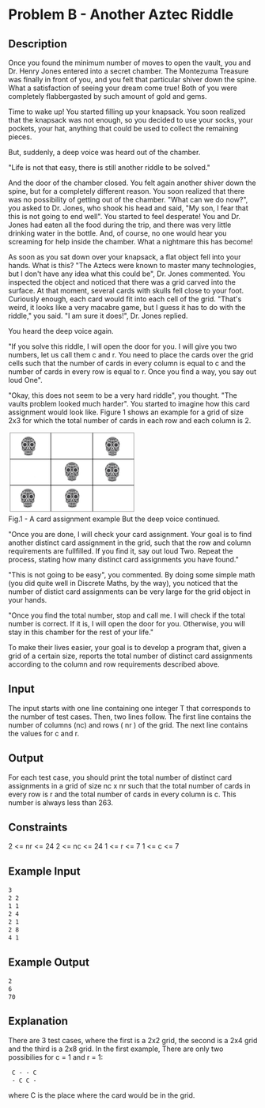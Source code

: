 # Problem B - Another Aztec Riddle

## Description

Once you found the minimum number of moves to open the vault, you and Dr. Henry Jones entered into a secret chamber. The Montezuma Treasure was finally in front of you, and you felt that particular shiver down the spine. What a satisfaction of seeing your dream come true! Both of you were completely flabbergasted by such amount of gold and gems.

Time to wake up! You started filling up your knapsack. You soon realized that the knapsack was not enough, so you decided to use your socks, your pockets, your hat, anything that could be used to collect the remaining pieces.

But, suddenly, a deep voice was heard out of the chamber.

"Life is not that easy, there is still another riddle to be solved."

And the door of the chamber closed. You felt again another shiver down the spine, but for a completely different reason. You soon realized that there was no possibility of getting out of the chamber. "What can we do now?", you asked to Dr. Jones, who shook his head and said, "My son, I fear that this is not going to end well". You started to feel desperate! You and Dr. Jones had eaten all the food during the trip, and there was very little drinking water in the bottle. And, of course, no one would hear you screaming for help inside the chamber. What a nightmare this has become!

As soon as you sat down over your knapsack, a flat object fell into your hands. What is this? "The Aztecs were known to master many technologies, but I don't have any idea what this could be", Dr. Jones commented. You inspected the object and noticed that there was a grid carved into the surface. At that moment, several cards with skulls fell close to your foot. Curiously enough, each card would fit into each cell of the grid. "That's weird, it looks like a very macabre game, but I guess it has to do with the riddle," you said. "I am sure it does!", Dr. Jones replied.

You heard the deep voice again.

"If you solve this riddle, I will open the door for you. I will give you two numbers, let us call them c and r. You need to place the cards over the grid cells such that the number of cards in every column is equal to c and the number of cards in every row is equal to r. Once you find a way, you say out loud One".

"Okay, this does not seem to be a very hard riddle", you thought. "The vaults problem looked much harder". You started to imagine how this card assignment would look like. Figure 1 shows an example for a grid of size 2x3 for which the total number of cards in each row and each column is 2.

![image](card_example.png)  
Fig.1 - A card assignment example
But the deep voice continued.

"Once you are done, I will check your card assignment. Your goal is to find another distinct card assignment in the grid, such that the row and column requirements are fullfilled. If you find it, say out loud Two. Repeat the process, stating how many distinct card assignments you have found."

"This is not going to be easy", you commented. By doing some simple math (you did quite well in Discrete Maths, by the way), you noticed that the number of distict card assignments can be very large for the grid object in your hands.

"Once you find the total number, stop and call me. I will check if the total number is correct. If it is, I will open the door for you. Otherwise, you will stay in this chamber for the rest of your life."

To make their lives easier, your goal is to develop a program that, given a grid of a certain size, reports the total number of distinct card assignments according to the column and row requirements described above.

## Input

The input starts with one line containing one integer T that corresponds to the number of test cases. Then, two lines follow. The first line contains the number of columns (nc) and rows ( nr ) of the grid. The next line contains the values for c and r.

## Output

For each test case, you should print the total number of distinct card assignments in a grid of size nc x nr such that the total number of cards in every row is r and the total number of cards in every column is c. This number is always less than 263.

## Constraints

2 <= nr <= 24
2 <= nc <= 24
1 <= r <= 7
1 <= c <= 7

## Example Input

    3
    2 2 
    1 1
    2 4
    2 1
    2 8
    4 1

## Example Output

    2
    6 
    70

## Explanation

There are 3 test cases, where the first is a 2x2 grid, the second is a 2x4 grid and the third is a 2x8 grid. In the first example, There are only two possibilies for c = 1 and r = 1:

     C - - C
     - C C -

where C is the place where the card would be in the grid.
